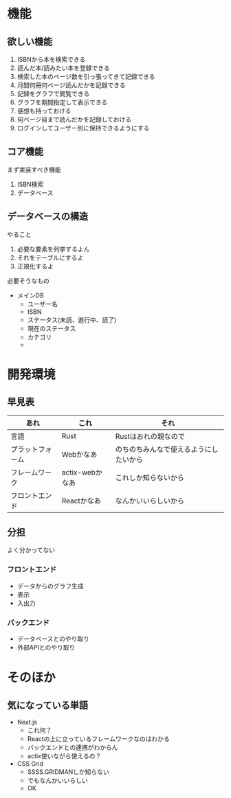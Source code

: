 # 機能

## 欲しい機能

1. ISBNから本を検索できる
2. 読んだ本/読みたい本を登録できる
3. 検索した本のページ数を引っ張ってきて記録できる
4. 月間何冊何ページ読んだかを記録できる
5. 記録をグラフで閲覧できる
6. グラフを期間指定して表示できる
7. 感想も持っておける
8. 何ページ目まで読んだかを記録しておける
9. ログインしてユーザー別に保持できるようにする

## コア機能

まず実装すべき機能
1. ISBN検索
2. データベース

## データベースの構造

やること
1. 必要な要素を列挙するよん
2. それをテーブルにするよ
3. 正規化するよ

必要そうなもの
+ メインDB
   + ユーザー名
   + ISBN
   + ステータス(未読、進行中、読了)
   + 現在のステータス
   + カテゴリ
   + 


# 開発環境

## 早見表

| あれ             | これ            | それ                                   |
| ---------------- | --------------- | -------------------------------------- |
| 言語             | Rust            | Rustはおれの親なので                   |
| プラットフォーム | Webかなあ       | のちのちみんなで使えるようにしたいから |
| フレームワーク   | actix-webかなあ | これしか知らないから                   |
| フロントエンド   | Reactかなあ     | なんかいいらしいから                   |

## 分担

よく分かってない

### フロントエンド

+ データからのグラフ生成
+ 表示
+ 入出力

### バックエンド

+ データベースとのやり取り
+ 外部APIとのやり取り

# そのほか

## 気になっている単語

+ Next.js
  + これ何？
  + Reactの上に立っているフレームワークなのはわかる
  + バックエンドとの連携がわからん
  + actix使いながら使えるの？
+ CSS Grid
  + SSSS.GRIDMANしか知らない
  + でもなんかいいらしい
  + OK


